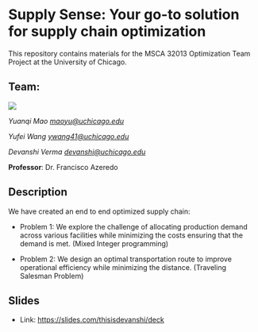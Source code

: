 # Supply Sense: Your go-to solution for supply chain optimization

This repository contains materials for the MSCA 32013 Optimization Team Project at the University of Chicago.


## Team: 

![](https://i.ibb.co/KVNc2Bw/Screen-Shot-2020-09-25-at-5-17-26-PM.png)

_Yuanqi Mao [maoyu@uchicago.edu](maoyu@uchicago.edu)_

_Yufei Wang [ywang41@uchicago.edu](ywang41@uchicago.edu)_

_Devanshi Verma [devanshi@uchicago.edu](devanshi@uchicago.edu)_

**Professor**: Dr. Francisco Azeredo


## Description

We have created an end to end optimized supply chain:

- Problem 1: We explore the challenge of allocating production demand across various facilities while minimizing the costs ensuring that the demand is met. (Mixed Integer programming)

 - Problem 2: We design an optimal transportation route to improve operational efficiency while minimizing the distance. (Traveling Salesman Problem)


## Slides

- Link: https://slides.com/thisisdevanshi/deck









